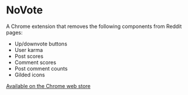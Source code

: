 # NoVote

A Chrome extension that removes the following components from Reddit pages:

- Up/downvote buttons
- User karma
- Post scores
- Comment scores
- Post comment counts
- Gilded icons

[Available on the Chrome web store](https://chrome.google.com/webstore/detail/novote/kepihiliocoofjjbgmcmalnjmeclpnga/?target=_blank)
